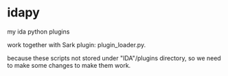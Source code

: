 # idapy
my ida python plugins

work together with Sark plugin: plugin_loader.py.

because these scripts not stored under "IDA"/plugins directory, so we need to make some changes to make them work.
